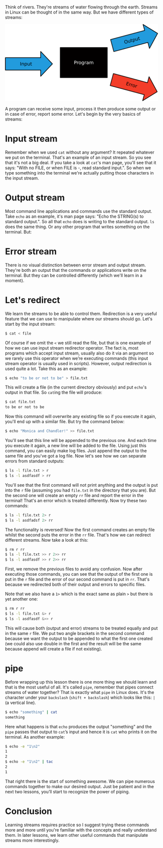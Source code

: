 Think of rivers. They're streams of water flowing through the earth. Streams in Linux can be thought of in the same way. But we have different types of streams:

![Figure of streams](./streams.svg)

A program can receive some input, process it then produce some output or in case of error, report some error. Let's begin by the very basics of streams:

# Input stream

Remember when we used `cat` without any argument? It repeated whatever we put on the terminal. That's an example of an input stream. So you see that it's not a big deal. If you take a look at `cat`'s man page, you'll see that it says: "With no FILE, or when FILE is -, read standard input.". So when we type something into the terminal we're actually putting those characters in the input stream.

# Output stream

Most command line applications and commands use the standard output. Take `echo` as an example, it's man page says: "Echo the STRING(s) to standard output.". So all that `echo` does is writing to the standard output. `ls` does the same thing. Or any other program that writes something on the terminal. But:

# Error stream

There is no visual distinction between error stream and output stream. They're both an output that the commands or applications write on the terminal. But they can be controlled differently (which we'll learn in a moment).

# Let's redirect

We learn the streams to be able to control them. Redirection is a very useful feature that we can use to manipulate where our streams should go. Let's start by the input stream:

```bash
$ cat < file
```

Of course if we omit the `<` we still read the file, but that is one example of how we can use input stream redirector operator. The fact is, most programs which accept input stream, usually also do it via an argument so we rarely use this operator when we’re executing commands (this input stream operator is usually used in scripts). However, output redirection is used quite a lot. Take this as an example:

```bash
$ echo "to be or not to be" > file.txt
```

This will create a file (in the current directory obviously) and put `echo`'s output in that file. So `cat`ing the file will produce:

```bash
$ cat file.txt
to be or not to be
```
Now this command will overwrite any existing file so if you execute it again, you'll end up with a similar file. But try the command below:

```bash
$ echo "Monica and Chandler!" >> file.txt
```

You'll see that this line will be appended to the previous one. And each time you execute it again, a new line will be added to the file. Using just this command, you can easily make log files. Just append the output to the same file and you've got a log file. Now let's see how we can separate errors from standard outputs:

```bash
$ ls -l file.txt > r
$ ls -l asdfasdf > rr
```

You'll see that the first command will not print anything and the output is put into the `r` file (assuming you had `file.txt` in the directory that you are). But the second one will create an empty `rr` file and report the error in the terminal! That's an error which is treated differently. Now try these two commands:

```bash
$ ls -l file.txt 2> r
$ ls -l asdfadsf 2> rr
```

The functionality is reversed! Now the first command creates an empty file whilst the second puts the error in the `rr` file. That's how we can redirect different streams. Now take a look at this:

```bash
$ rm r rr
$ ls -l file.txt >> r 2>> rr
$ ls -l asdfasdf >> r 2>> rr
```

First, we remove the previous files to avoid any confusion. Now after executing those commands, you can see that the output of the first one is put in the `r` file and the error of our second command is put in `rr`. That's because we redirected both of their output and errors to specific files.

Note that we also have a `1>` which is the exact same as plain `>` but there is yet another one:

```bash
$ rm r rr
$ ls -l file.txt &> r
$ ls -l asdfasdf &>> r
```

This will cause both (output and error) streams to be treated equally and put in the same `r` file. We put two angle brackets in the second command because we want the output to be appended to what the first one created (we could also use double in the first and the result will be the same because append will create a file if not existing).

# pipe

Before wrapping up this lesson there is one more thing we should learn and that is the most useful of all. It's called `pipe`, remember that pipes connect streams of water together? That is exactly what `pipe` in Linux does. It's the character under your `backslash` (`shift + backslash`) which looks like this: `|` (a vertical line).

```bash
$ echo "something" | cat
something
```

Here what happens is that `echo` produces the output "something" and the `pipe` passes that output to `cat`’s input and hence it is `cat` who prints it on the terminal. As another example:

```bash
$ echo -e "1\n2"
1
2
$ echo -e "1\n2" | tac
2
1
```

That right there is the start of something awesome. We can pipe numerous commands together to make our desired output. Just be patient and in the next two lessons, you’ll start to recognize the power of piping.

# Conclusion

Learning streams requires practice so I suggest trying these commands more and more until you're familiar with the concepts and really understand them. In later lessons, we learn other useful commands that manipulate streams more interestingly.

